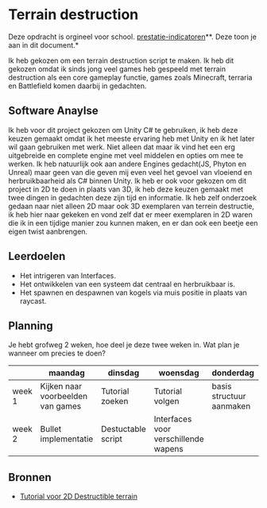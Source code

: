# Terrain destruction
Deze opdracht is orgineel voor school.
[prestatie-indicatoren](https://drive.google.com/drive/folders/1y8l0Zr4E8b6gYJui_pSzQaoWr-gEr6JN?usp=sharing)**. Deze toon je aan in dit document.*

Ik heb gekozen om een terrain destruction script te maken. Ik heb dit gekozen omdat ik sinds jong veel games heb gespeeld met terrain destruction als een core gameplay functie, games zoals Minecraft, terraria en Battlefield komen daarbij in gedachten.

## Software Anaylse
Ik heb voor dit project gekozen om Unity C# te gebruiken, ik heb deze keuzen gemaakt omdat ik het meeste ervaring heb met Unity en ik het later wil gaan gebruiken met werk. Niet alleen dat maar ik vind het een erg uitgebreide en complete engine met veel middelen en opties om mee te werken. Ik heb natuurlijk ook aan andere Engines gedacht(JS, Phyton en Unreal) maar geen van die geven mij even veel het gevoel van vloeiend en herbruikbaarheid als C# binnen Unity. Ik heb er ook voor gekozen om dit project in 2D te doen in plaats van 3D, ik heb deze keuzen gemaakt met twee dingen in gedachten deze zijn tijd en informatie. Ik heb zelf onderzoek gedaan naar niet alleen 2D maar ook 3D exemplaren van terrein destructie, ik heb hier naar gekeken en vond zelf dat er meer exemplaren in 2D waren die ik in een tijdige manier zou kunnen maken, en er dan ook een beetje een eigen twist aanbrengen.

## Leerdoelen 
- Het intrigeren van Interfaces.
- Het ontwikkelen van een systeem dat centraal en herbruikbaar is.
- Het spawnen en despawnen van kogels via muis positie in plaats van raycast.

## Planning 
Je hebt grofweg 2 weken, hoe deel je deze twee weken in. Wat plan je wanneer om precies te doen?

| | maandag | dinsdag | woensdag | donderdag | vrijdag |
| --- | --- | --- | --- | --- | --- |
|week 1 | Kijken naar voorbeelden van games | Tutorial zoeken | Tutorial volgen | basis structuur aanmaken|
|week 2 | Bullet implementatie | Destuctable script | Interfaces voor verschillende wapens|

## Bronnen

- [Tutorial voor 2D Destructible terrain]( https://youtu.be/OecaI5jen7o) 

